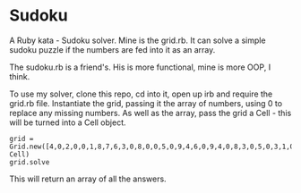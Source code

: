 # Sudoku

A Ruby kata - Sudoku solver. Mine is the grid.rb. It can solve a simple sudoku puzzle if the numbers are fed into it as an array.

The sudoku.rb is a friend's. His is more functional, mine is more OOP, I think.

To use my solver, clone this repo, cd into it, open up irb and require the grid.rb file. Instantiate the grid, passing it the array of numbers, using 0 to replace any missing numbers. As well as the array, pass the grid a Cell - this will be turned into a Cell object.

    grid = Grid.new([4,0,2,0,0,1,8,7,6,3,0,8,0,0,5,0,9,4,6,0,9,4,0,8,3,0,5,0,3,1,0,6,4,0,0,0,2,4,5,9,0,7,1,6,3,9,0,7,2,0,3,5,4,8,0,9,0,8,0,2,0,0,0,1,8,3,0,4,9,6,5,2,5,2,4,1,3,6,9,0,7], Cell)
    grid.solve

This will return an array of all the answers.
